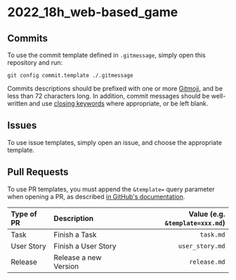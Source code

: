 # 2022_18h_web-based_game

Commits
---
To use the commit template defined in `.gitmessage`, simply open this repository and run:

```shell
git config commit.template ./.gitmessage
```

Commits descriptions should be prefixed with one or more [Gitmoji](https://gitmoji.dev/), and be less than 72 characters long. In addition, commit messages should be well-written and use [closing keywords](https://docs.github.com/en/get-started/writing-on-github/working-with-advanced-formatting/using-keywords-in-issues-and-pull-requests) where appropriate, or be left blank.

Issues
---
To use issue templates, simply open an issue, and choose the appropriate template.

Pull Requests
---
To use PR templates, you must append the `&template=` query parameter when opening a PR, as described [in GitHub's documentation](https://docs.github.com/en/pull-requests/collaborating-with-pull-requests/proposing-changes-to-your-work-with-pull-requests/using-query-parameters-to-create-a-pull-request).

| Type of PR | Description           | Value (e.g. `&template=xxx.md`) |
|:-----------|:----------------------|--------------------------------:|
| Task       | Finish a Task         |                       `task.md` |
| User Story | Finish a User Story   |                 `user_story.md` |
| Release    | Release a new Version |                    `release.md` |